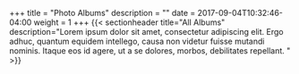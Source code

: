 +++
title = "Photo Albums"
description = "" 
date = 2017-09-04T10:32:46-04:00
weight = 1
+++
{{< sectionheader 
    title="All Albums" 
    description="Lorem ipsum dolor sit amet, consectetur adipiscing elit. Ergo adhuc, quantum equidem intellego, causa non videtur fuisse mutandi nominis. Itaque eos id agere, ut a se dolores, morbos, debilitates repellant. "
    >}}